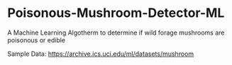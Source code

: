 # Poisonous-Mushroom-Detector-ML
A Machine Learning Algotherm to determine if wild forage mushrooms are poisonous or edible  

Sample Data: https://archive.ics.uci.edu/ml/datasets/mushroom
